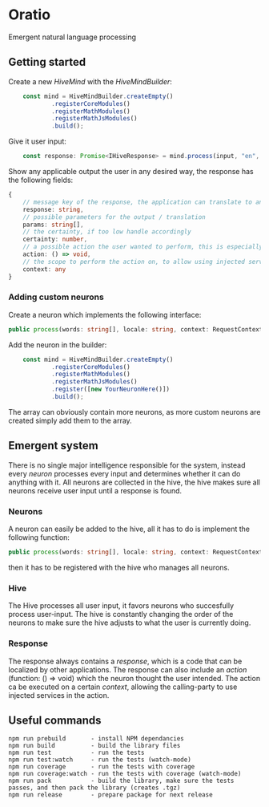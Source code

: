# Oratio

Emergent natural language processing

## Getting started

Create a new _HiveMind_ with the _HiveMindBuilder_:

```typescript
    const mind = HiveMindBuilder.createEmpty()
            .registerCoreModules()
            .registerMathModules()
            .registerMathJsModules()
            .build();
```

Give it user input:

```typescript
    const response: Promise<IHiveResponse> = mind.process(input, "en", {})
```

Show any applicable output the user in any desired way, the response has the following fields:

```typescript
{
    // message key of the response, the application can translate to any language
    response: string,
    // possible parameters for the output / translation
    params: string[],
    // the certainty, if too low handle accordingly
    certainty: number,
    // a possible action the user wanted to perform, this is especially useful for application specific neurons
    action: () => void,
    // the scope to perform the action on, to allow using injected services in the action
    context: any
}
```

### Adding custom neurons

Create a neuron which implements the following interface:

```typescript
public process(words: string[], locale: string, context: RequestContext): Promise<INeuronResponse>
```

Add the neuron in the builder:

```typescript
    const mind = HiveMindBuilder.createEmpty()
            .registerCoreModules()
            .registerMathModules()
            .registerMathJsModules()
            .register([new YourNeuronHere()])
            .build();
```

The array can obviously contain more neurons, as more custom neurons are created simply add them to the array.

## Emergent system

There is no single major intelligence responsible for the system, instead every _neuron_ processes every input and determines whether it can do anything with it. All neurons are collected in the hive, the hive makes sure all neurons receive user input until a response is found. 

### Neurons

A neuron can easily be added to the hive, all it has to do is implement the following function:

```typescript
public process(words: string[], locale: string, context: RequestContext): Promise<INeuronResponse>
```

then it has to be registered with the hive who manages all neurons.

### Hive

The Hive processes all user input, it favors neurons who succesfully process user-input. The hive is constantly changing the order of the neurons to make sure the hive adjusts to what the user is currently doing.

### Response

The response always contains a _response_, which is a code that can be localized by other applications. The response can also include an _action_ (function: () => void)  which the neuron thought the user intended. The action ca be executed on a certain _context_, allowing the calling-party to use injected services in the action.

Useful commands
---
    npm run prebuild       - install NPM dependancies
    npm run build          - build the library files
    npm run test           - run the tests
    npm run test:watch     - run the tests (watch-mode)
    npm run coverage       - run the tests with coverage
    npm run coverage:watch - run the tests with coverage (watch-mode)
    npm run pack           - build the library, make sure the tests passes, and then pack the library (creates .tgz)
    npm run release        - prepare package for next release
